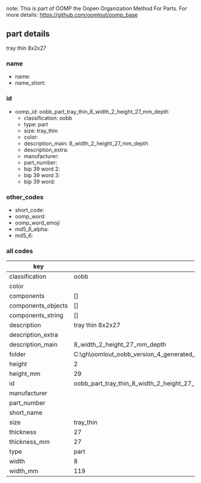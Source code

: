 #   

note: This is part of OOMP the Oopen Organization Method For Parts. For more details: https://github.com/oomlout/oomp_base

##  part details



tray thin 8x2x27

### name
* name: 
* name_short: 
### id
* oomp_id: oobb_part_tray_thin_8_width_2_height_27_mm_depth
  * classification: oobb
  * type: part
  * size: tray_thin
  * color: 
  * description_main: 8_width_2_height_27_mm_depth
  * description_extra: 
  * manufacturer: 
  * part_number: 
  * bip 39 word 2: 
  * bip 39 word 3: 
  * bip 39 word: 

### other_codes
* short_code: 
* oomp_word: 
* oomp_word_emoji 
* md5_6_alpha: 
* md5_6: 









### all codes 
| key | value |  
| --- | --- |  
| classification | oobb |  
| color |  |  
| components | [] |  
| components_objects | [] |  
| components_string | [] |  
| description | tray thin 8x2x27 |  
| description_extra |  |  
| description_main | 8_width_2_height_27_mm_depth |  
| folder | C:\gh\oomlout_oobb_version_4_generated_parts\things\oobb_part_tray_thin_8_width_2_height_27_mm_depth |  
| height | 2 |  
| height_mm | 29 |  
| id | oobb_part_tray_thin_8_width_2_height_27_mm_depth |  
| manufacturer |  |  
| part_number |  |  
| short_name |  |  
| size | tray_thin |  
| thickness | 27 |  
| thickness_mm | 27 |  
| type | part |  
| width | 8 |  
| width_mm | 119 |  

